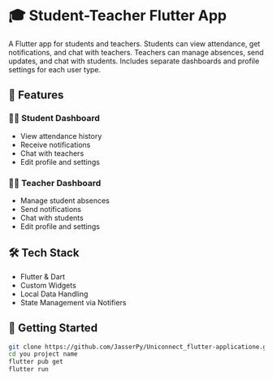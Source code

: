 # 🎓 Student-Teacher Flutter App

A Flutter app for students and teachers. Students can view attendance, get notifications, and chat with teachers. Teachers can manage absences, send updates, and chat with students. Includes separate dashboards and profile settings for each user type.

## 📲 Features

### 🧑‍🎓 Student Dashboard
- View attendance history
- Receive notifications
- Chat with teachers
- Edit profile and settings

### 👩‍🏫 Teacher Dashboard
- Manage student absences
- Send notifications
- Chat with students
- Edit profile and settings

## 🛠️ Tech Stack
- Flutter & Dart
- Custom Widgets
- Local Data Handling
- State Management via Notifiers

## 🚀 Getting Started

```bash
git clone https://github.com/JasserPy/Uniconnect_flutter-applicatione.git
cd you project name
flutter pub get
flutter run
